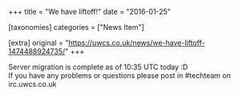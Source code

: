 +++
title = "We have liftoff!"
date = "2016-01-25"

[taxonomies]
categories = ["News Item"]

[extra]
original = "https://uwcs.co.uk/news/we-have-liftoff-1474488924735/"
+++

Server migration is complete as of 10:35 UTC today :D  
If you have any problems or questions please post in \#techteam on irc.uwcs.co.uk

